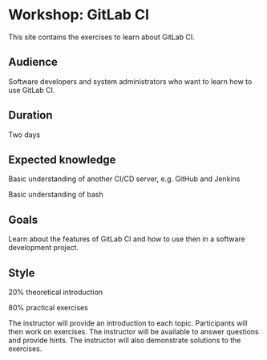 # Workshop: GitLab CI

This site contains the exercises to learn about GitLab CI.

## Audience

Software developers and system administrators who want to learn how to use GitLab CI.

## Duration

Two days

## Expected knowledge

Basic understanding of another CI/CD server, e.g. GitHub and Jenkins

Basic understanding of bash

## Goals

Learn about the features of GitLab CI and how to use then in a software development project.

## Style

20% theoretical introduction

80% practical exercises

The instructor will provide an introduction to each topic. Participants will then work on exercises. The instructor will be available to answer questions and provide hints. The instructor will also demonstrate solutions to the exercises.
